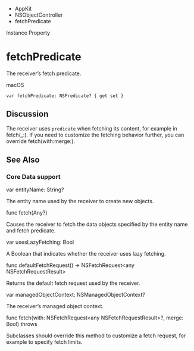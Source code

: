 

- AppKit
- NSObjectController
-  fetchPredicate 

Instance Property

# fetchPredicate

The receiver’s fetch predicate.

macOS

``` source
var fetchPredicate: NSPredicate? { get set }
```

## Discussion

The receiver uses `predicate` when fetching its content, for example in fetch(_:). If you need to customize the fetching behavior further, you can override fetch(with:merge:).

## See Also

### Core Data support

var entityName: String?

The entity name used by the receiver to create new objects.

func fetch(Any?)

Causes the receiver to fetch the data objects specified by the entity name and fetch predicate.

var usesLazyFetching: Bool

A Boolean that indicates whether the receiver uses lazy fetching.

func defaultFetchRequest() -> NSFetchRequest&lt;any NSFetchRequestResult>

Returns the default fetch request used by the receiver.

var managedObjectContext: NSManagedObjectContext?

The receiver’s managed object context.

func fetch(with: NSFetchRequest&lt;any NSFetchRequestResult>?, merge: Bool) throws

Subclasses should override this method to customize a fetch request, for example to specify fetch limits.

